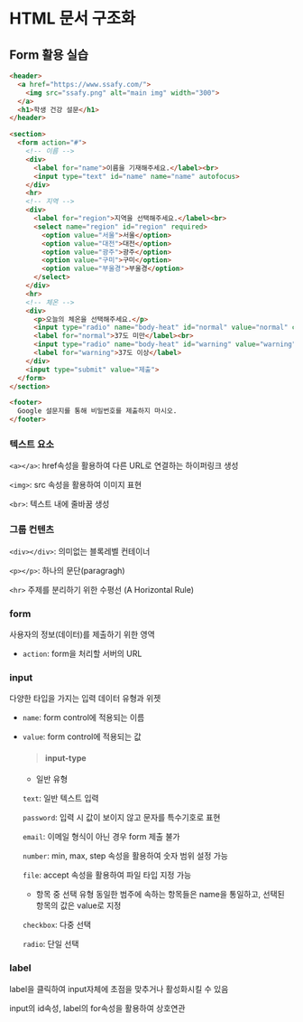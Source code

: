 # HTML 문서 구조화

## Form 활용 실습

```html
<header>
  <a href="https://www.ssafy.com/">
    <img src="ssafy.png" alt="main img" width="300">
  </a>
  <h1>학생 건강 설문</h1>
</header>

<section>
  <form action="#">
    <!-- 이름 -->
    <div>
      <label for="name">이름을 기재해주세요.</label><br>
      <input type="text" id="name" name="name" autofocus>
    </div>
    <hr>
    <!-- 지역 -->
    <div>
      <label for="region">지역을 선택해주세요.</label><br>
      <select name="region" id="region" required>
        <option value="서울">서울</option>
        <option value="대전">대전</option>
        <option value="광주">광주</option>
        <option value="구미">구미</option>
        <option value="부울경">부울경</option>
      </select>
    </div>
    <hr>
    <!-- 체온 -->
    <div>
      <p>오늘의 체온을 선택해주세요.</p>
      <input type="radio" name="body-heat" id="normal" value="normal" checked>
      <label for="normal">37도 미만</label><br>
      <input type="radio" name="body-heat" id="warning" value="warning">
      <label for="warning">37도 이상</label>
    </div>
    <input type="submit" value="제출">
  </form>
</section>

<footer>
  Google 설문지를 통해 비밀번호를 제출하지 마시오.
</footer>
```

### 텍스트 요소

`<a></a>`: href속성을 활용하여 다른 URL로 연결하는 하이퍼링크 생성

`<img>`: src 속성을 활용하여 이미지 표현

`<br>`: 텍스트 내에 줄바꿈 생성

### 그룹 컨텐츠

`<div></div>`: 의미없는 블록레벨 컨테이너

`<p></p>`: 하나의 문단(paragragh)

`<hr>` 주제를 분리하기 위한 수평선 (A Horizontal Rule)

### form

사용자의 정보(데이터)를 제출하기 위한 영역

- `action`: form을 처리할 서버의 URL

### input

다양한 타입을 가지는 입력 데이터 유형과 위젯 

- `name`: form control에 적용되는 이름

- `value`: form control에 적용되는 값
  
  > #### input-type
  
  - 일반 유형
  
  `text`: 일반 텍스트 입력
  
  `password`: 입력 시 값이 보이지 않고 문자를 특수기호로 표현
  
  `email`: 이메일 형식이 아닌 경우 form 제출 불가
  
  `number`: min, max, step 속성을 활용하여 숫자 범위 설정 가능
  
  `file`: accept 속성을 활용하여 파일 타입 지정 가능
  
  - 항목 중 선택 유형
    동일한 범주에 속하는 항목들은 name을 통일하고, 선택된 항목의 값은 value로 지정
  
  `checkbox`: 다중 선택
  
  `radio`: 단일 선택



### label

label을 클릭하여 input자체에 초점을 맞추거나 활성화시킬 수 있음

input의 id속성, label의 for속성을 활용하여 상호연관
